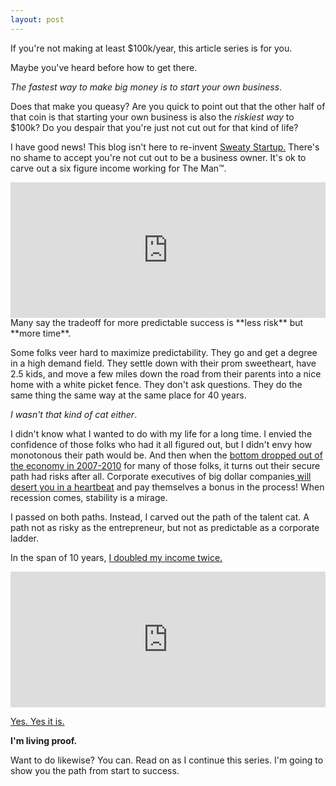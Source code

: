 ```yaml
---
layout: post
---
```

If you're not making at least $100k/year, this article series is for you.

Maybe you've heard before how to get there.

_The fastest way to make big money is to start your own business_.

Does that make you queasy? Are you quick to point out that the other half of that coin is that starting your own business is also the _riskiest way_ to $100k? Do you despair that you're just not cut out for that kind of life?

I have good news! This blog isn't here to re-invent <a href="https://sweatystartup.com/">Sweaty Startup.</a> There's no shame to accept you're not cut out to be a business owner. It's ok to carve out a six figure income working for The Man™.

<div style="width:100%;height:0;padding-bottom:43%;position:relative;"><iframe src="http://theman.pt/wp-content/uploads/2016/05/themangif-1.gif" width="100%" height="100%" style="position:absolute" frameBorder="0" allowFullScreen></iframe></div>
Many say the tradeoff for more predictable success is **less risk** but **more time**.

Some folks veer hard to maximize predictability. They go and get a degree in a high demand field. They settle down with their prom sweetheart, have 2.5 kids, and move a few miles down the road from their parents into a nice home with a white picket fence. They don't ask questions. They do the same thing the same way at the same place for 40 years.

_I wasn't that kind of cat either_.

I didn't know what I wanted to do with my life for a long time. I envied the confidence of those folks who had it all figured out, but I didn't envy how monotonous their path would be. And then when the <a href="https://en.wikipedia.org/wiki/Job_losses_caused_by_the_Great_Recession">bottom dropped out of the economy in 2007-2010</a> for many of those folks, it turns out their secure path had risks after all. Corporate executives of big dollar companies<a href="https://www.theatlantic.com/business/archive/2012/05/its-golden-parachute-season/328115/"> will desert you in a heartbeat</a> and pay themselves a bonus in the process! When recession comes, stability is a mirage.

I passed on both paths. Instead, I carved out the path of the talent cat. A path not as risky as the entrepreneur, but not as predictable as a corporate ladder.

In the span of 10 years, <a href="http://thetalentcat.com/2019-06-07-The-Challenge/">I doubled my income twice.</a>

<div style="width:100%;height:0;padding-bottom:43%;position:relative;"><iframe src="https://giphy.com/embed/MkZRLZwPT0ZPy" width="100%" height="100%" style="position:absolute" frameBorder="0" class="giphy-embed" allowFullScreen></iframe></div><p><a href="https://giphy.com/gifs/star-jake-story-MkZRLZwPT0ZPy">Yes. Yes it is.</a></p>

**I'm living proof.**

Want to do likewise? You can. Read on as I continue this series. I'm going to show you the path from start to success.
